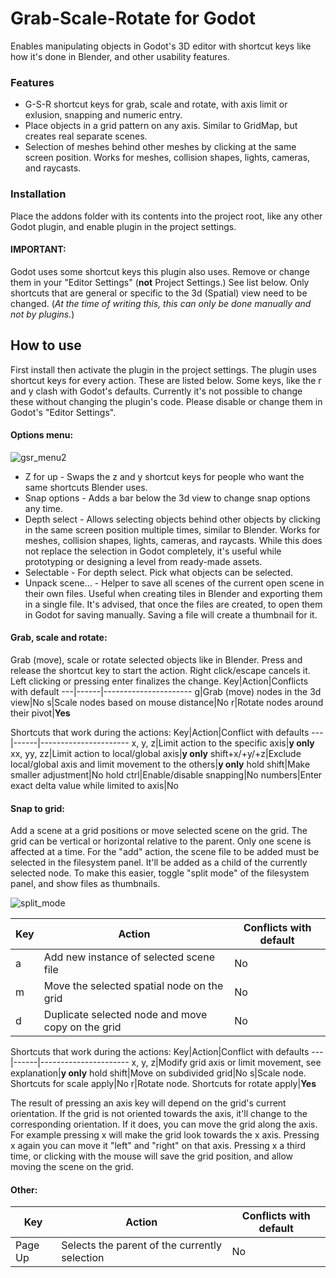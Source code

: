 # Grab-Scale-Rotate for Godot
Enables manipulating objects in Godot's 3D editor with shortcut keys like how it's done in Blender, and other usability features.

### Features
* G-S-R shortcut keys for grab, scale and rotate, with axis limit or exlusion, snapping and numeric entry.
* Place objects in a grid pattern on any axis. Similar to GridMap, but creates real separate scenes.
* Selection of meshes behind other meshes by clicking at the same screen position. Works for meshes, collision shapes, lights, cameras, and raycasts.

### Installation
Place the addons folder with its contents into the project root, like any other Godot plugin, and enable plugin in the project settings.

#### IMPORTANT:
Godot uses some shortcut keys this plugin also uses. Remove or change them in your "Editor Settings" (**not** Project Settings.)  See list below.
Only shortcuts that are general or specific to the 3d (Spatial) view need to be changed. (*At the time of writing this, this can only be done manually and not by plugins.*)

## How to use
First install then activate the plugin in the project settings. The plugin uses shortcut keys for every action. These are listed below.
Some keys, like the r and y clash with Godot's defaults. Currently it's not possible to change these without changing the plugin's code.
Please disable or change them in Godot's "Editor Settings".

#### Options menu:
![gsr_menu2](https://user-images.githubusercontent.com/30132426/136791681-e5bc7569-31a3-409c-ba37-94c9e4beec4c.png)
* Z for up - Swaps the z and y shortcut keys for people who want the same shortcuts Blender uses.
* Snap options - Adds a bar below the 3d view to change snap options any time.
* Depth select - Allows selecting objects behind other objects by clicking in the same screen position multiple times, similar to Blender. Works for meshes, collision shapes, lights, cameras, and raycasts. While this does not replace the selection in Godot completely, it's useful while prototyping or designing a level from ready-made assets.
* Selectable - For depth select. Pick what objects can be selected.
* Unpack scene... - Helper to save all scenes of the current open scene in their own files. Useful when creating tiles in Blender and exporting them in a single file. It's advised, that once the files are created, to open them in Godot for saving manually. Saving a file will create a thumbnail for it.

#### Grab, scale and rotate:
Grab (move), scale or rotate selected objects like in Blender. Press and release the shortcut key to start the action. Right click/escape cancels it. Left clicking or pressing enter finalizes the change.
Key|Action|Conflicts with default
---|------|----------------------
g|Grab (move) nodes in the 3d view|No
s|Scale nodes based on mouse distance|No
r|Rotate nodes around their pivot|**Yes**

Shortcuts that work during the actions:
Key|Action|Conflict with defaults
---|------|----------------------
x, y, z|Limit action to the specific axis|**y only**
xx, yy, zz|Limit action to local/global axis|**y only**
shift+x/+y/+z|Exclude local/global axis and limit movement to the others|**y only**
hold shift|Make smaller adjustment|No
hold ctrl|Enable/disable snapping|No
numbers|Enter exact delta value while limited to axis|No

#### Snap to grid:
Add a scene at a grid positions or move selected scene on the grid. The grid can be vertical or horizontal relative to the parent. Only one scene is affected at a time.
For the "add" action, the scene file to be added must be selected in the filesystem panel. It'll be added as a child of the currently selected node. To make this easier, toggle "split mode" of the filesystem panel, and show files as thumbnails.

![split_mode](https://user-images.githubusercontent.com/30132426/135285467-a77c616f-7833-4dae-b449-9113d1a72b2e.png)

Key|Action|Conflicts with default
---|------|----------------------
a|Add new instance of selected scene file|No
m|Move the selected spatial node on the grid|No
d|Duplicate selected node and move copy on the grid|No

Shortcuts that work during the actions:
Key|Action|Conflict with defaults
---|------|----------------------
x, y, z|Modify grid axis or limit movement, see explanation|**y only**
hold shift|Move on subdivided grid|No
s|Scale node. Shortcuts for scale apply|No
r|Rotate node. Shortcuts for rotate apply|**Yes**

The result of pressing an axis key will depend on the grid's current orientation. If the grid is not oriented towards the axis, it'll change to the corresponding orientation. If it does, you can move the grid along the axis. For example pressing x will make the grid look towards the x axis. Pressing x again you can move it "left" and "right" on that axis. Pressing x a third time, or clicking with the mouse will save the grid position, and allow moving the scene on the grid.

#### Other:
Key|Action|Conflicts with default
---|------|----------------------
Page Up|Selects the parent of the currently selection|No

